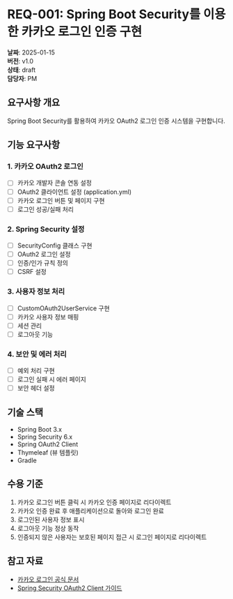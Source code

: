 # REQ-001: Spring Boot Security를 이용한 카카오 로그인 인증 구현

**날짜**: 2025-01-15  
**버전**: v1.0  
**상태**: draft  
**담당자**: PM

## 요구사항 개요
Spring Boot Security를 활용하여 카카오 OAuth2 로그인 인증 시스템을 구현합니다.

## 기능 요구사항

### 1. 카카오 OAuth2 로그인
- [ ] 카카오 개발자 콘솔 연동 설정
- [ ] OAuth2 클라이언트 설정 (application.yml)
- [ ] 카카오 로그인 버튼 및 페이지 구현
- [ ] 로그인 성공/실패 처리

### 2. Spring Security 설정
- [ ] SecurityConfig 클래스 구현
- [ ] OAuth2 로그인 설정
- [ ] 인증/인가 규칙 정의
- [ ] CSRF 설정

### 3. 사용자 정보 처리
- [ ] CustomOAuth2UserService 구현
- [ ] 카카오 사용자 정보 매핑
- [ ] 세션 관리
- [ ] 로그아웃 기능

### 4. 보안 및 에러 처리
- [ ] 예외 처리 구현
- [ ] 로그인 실패 시 에러 페이지
- [ ] 보안 헤더 설정

## 기술 스택
- Spring Boot 3.x
- Spring Security 6.x
- Spring OAuth2 Client
- Thymeleaf (뷰 템플릿)
- Gradle

## 수용 기준
1. 카카오 로그인 버튼 클릭 시 카카오 인증 페이지로 리다이렉트
2. 카카오 인증 완료 후 애플리케이션으로 돌아와 로그인 완료
3. 로그인된 사용자 정보 표시
4. 로그아웃 기능 정상 동작
5. 인증되지 않은 사용자는 보호된 페이지 접근 시 로그인 페이지로 리다이렉트

## 참고 자료
- [카카오 로그인 공식 문서](https://developers.kakao.com/docs/latest/ko/kakaologin/common#login-utilize)
- [Spring Security OAuth2 Client 가이드](https://docs.spring.io/spring-security/reference/servlet/oauth2/client/index.html)
